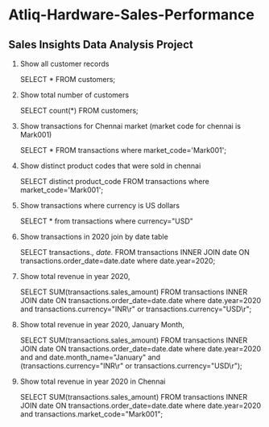 # Atliq-Hardware-Sales-Performance

## Sales Insights Data Analysis Project

1. Show all customer records
   
   SELECT * FROM customers;

2. Show total number of customers

   SELECT count(*) FROM customers;

3. Show transactions for Chennai market (market code for chennai is Mark001)

   SELECT * FROM transactions where market_code='Mark001';

4. Show distinct product codes that were sold in chennai

   SELECT distinct product_code FROM transactions where market_code='Mark001';

5. Show transactions where currency is US dollars

   SELECT * from transactions where currency="USD"

6. Show transactions in 2020 join by date table

   SELECT transactions.*, date.* FROM transactions INNER JOIN date ON transactions.order_date=date.date where date.year=2020;

7. Show total revenue in year 2020,

   SELECT SUM(transactions.sales_amount) FROM transactions INNER JOIN date ON transactions.order_date=date.date where date.year=2020 and 
   transactions.currency="INR\r" or transactions.currency="USD\r";
	
8. Show total revenue in year 2020, January Month,

   SELECT SUM(transactions.sales_amount) FROM transactions INNER JOIN date ON transactions.order_date=date.date where date.year=2020 and and 
   date.month_name="January" and (transactions.currency="INR\r" or transactions.currency="USD\r");

9. Show total revenue in year 2020 in Chennai
   
   SELECT SUM(transactions.sales_amount) FROM transactions INNER JOIN date ON transactions.order_date=date.date where date.year=2020
   and transactions.market_code="Mark001";
